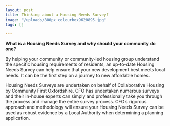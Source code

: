 ```yaml
---
layout: post
title: Thinking about a Housing Needs Survey?
image: "/uploads/800px_colourbox9620895.jpg"
tags: []

---
```

**What is a Housing Needs Survey and why should your community do one?**

By helping your community or community-led housing group understand the specific housing requirements of residents, an up-to-date Housing Needs Survey can help ensure that your new development best meets local needs. It can be the first step on a journey to new affordable homes.

Housing Needs Surveys are undertaken on behalf of Collaborative Housing by Community First Oxfordshire. CFO has undertaken numerous surveys and their in-house experts can simply and professionally take you through the process and manage the entire survey process. CFO’s rigorous approach and methodology will ensure your Housing Needs Survey can be used as robust evidence by a Local Authority when determining a planning application.